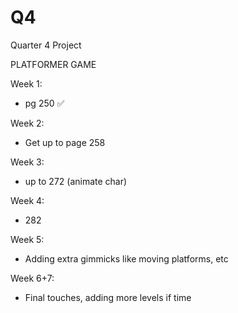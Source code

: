 # Q4
Quarter 4 Project

PLATFORMER GAME

Week 1:
- pg 250 ✅

Week 2:
- Get up to page 258 

Week 3:
- up to 272 (animate char)

Week 4:
- 282

Week 5:
- Adding extra gimmicks like moving platforms, etc

Week 6+7:
- Final touches, adding more levels if time
